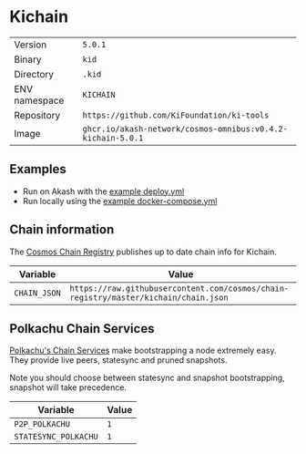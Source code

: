 # Kichain

| | |
|---|---|
|Version|`5.0.1`|
|Binary|`kid`|
|Directory|`.kid`|
|ENV namespace|`KICHAIN`|
|Repository|`https://github.com/KiFoundation/ki-tools`|
|Image|`ghcr.io/akash-network/cosmos-omnibus:v0.4.2-kichain-5.0.1`|

## Examples

- Run on Akash with the [example deploy.yml](./deploy.yml)
- Run locally using the [example docker-compose.yml](./docker-compose.yml)

## Chain information

The [Cosmos Chain Registry](https://github.com/cosmos/chain-registry) publishes up to date chain info for Kichain.

|Variable|Value|
|---|---|
|`CHAIN_JSON`|`https://raw.githubusercontent.com/cosmos/chain-registry/master/kichain/chain.json`|

## Polkachu Chain Services

[Polkachu's Chain Services](https://www.polkachu.com/) make bootstrapping a node extremely easy. They provide live peers, statesync and pruned snapshots.

Note you should choose between statesync and snapshot bootstrapping, snapshot will take precedence.

|Variable|Value|
|---|---|
|`P2P_POLKACHU`|`1`|
|`STATESYNC_POLKACHU`|`1`|
